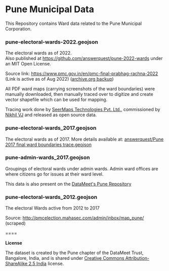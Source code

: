 Pune Municipal Data
====

This Repository contains Ward data related to the Pune Municipal Corporation.

### pune-electoral-wards-2022.geojson

The electoral wards as of 2022.  
Also published at https://github.com/answerquest/pune-2022-wards under an MIT Open License.  

Source link: https://www.pmc.gov.in/en/pmc-final-prabhag-rachna-2022 (Link is active as of Aug 2022) ([archive.org backup](https://web.archive.org/web/20220727115259/https://www.pmc.gov.in/en/pmc-final-prabhag-rachna-2022))

All PDF ward maps (carrying screenshots of the ward boundaries) were manually downloaded, then manually traced over to digitize and create vector shapefile which can be used for mapping.

Tracing work done by [SeerMaps Technologies Pvt. Ltd.](http://www.seermaps.com/), commissioned by [Nikhil VJ](https://nikhilvj.co.in) and released as open source data.


### pune-electoral-wards_2017.geojson
 
The electoral wards as of 2017. More details available at: [answerquest/Pune 2017 final ward boundaries trace.geojson](https://gist.github.com/answerquest/db11b5c7be7e00765ae33152124aba1e)

### pune-admin-wards_2017.geojson

Groupings of electoral wards under admin wards. Admin ward offices are where citizens go for issues at their ward level. 

This data is also present on the [DataMeet's Pune Repository](https://github.com/datameet/Pune_wards)


### pune-electoral-wards_2012.geojson
 
The electoral Wards active from 2012 to 2017

Source: http://pmcelection.mahasec.com/admin/inbox/map_pune/ (scraped)


====

**License**

The dataset is created by the Pune chapter of the DataMeet Trust, Bangalore, India, and is shared under [Creative Commons Attribution-ShareAlike 2.5 India](http://creativecommons.org/licenses/by-sa/2.5/in/) license.